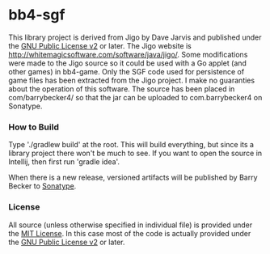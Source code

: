 # bb4-sgf

This library project is derived from Jigo by Dave Jarvis and published under the
[GNU Public License v2](http://www.gnu.org/licenses/gpl-2.0.html) or later.
The Jigo website is http://whitemagicsoftware.com/software/java/jigo/. Some modifications were made to the Jigo source so it could be
used with a Go applet (and other games) in bb4-game. Only the SGF code used for persistence of game files
has been extracted from the Jigo project. I make no guaranties about the operation of this software. The source
has been placed in com/barrybecker4/ so that the jar can be uploaded to com.barrybecker4 on Sonatype.

### How to Build
Type './gradlew build' at the root. This will build everything, but since its a library project there won't be much to see.
If you want to open the source in Intellij, then first run 'gradle idea'.

When there is a new release, versioned artifacts will be published by Barry Becker to [Sonatype](https://oss.sonatype.org).

### License
All source (unless otherwise specified in individual file) is provided under the [MIT License](http://www.opensource.org/licenses/MIT). In this case most of the code is actually provided under the
 [GNU Public License v2](http://www.gnu.org/licenses/gpl-2.0.html) or later.



